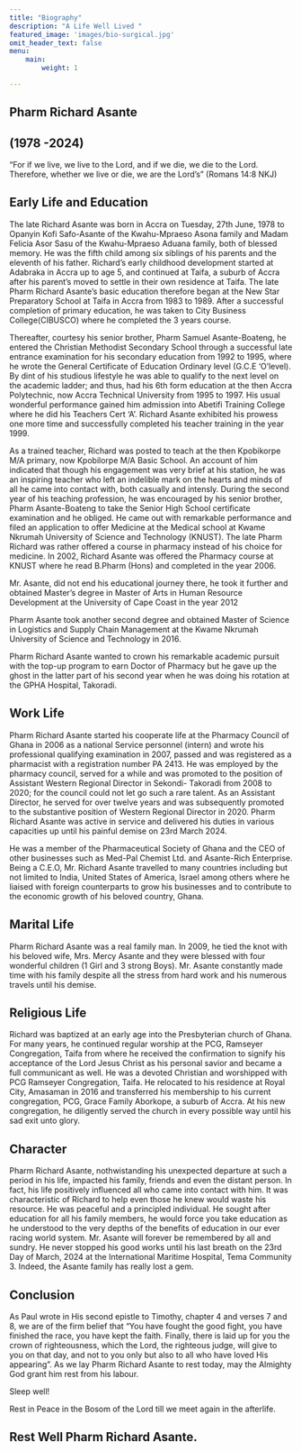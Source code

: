 ```yaml
---
title: "Biography"
description: "A Life Well Lived "
featured_image: 'images/bio-surgical.jpg'
omit_header_text: false
menu:
    main:
        weight: 1

---
```


## Pharm Richard Asante
## (1978 -2024)
“For if we live, we live to the Lord, and if we die, we die to the Lord. Therefore, whether we live or die, we are the Lord’s” (Romans 14:8 NKJ)

 <div class="justify">

## Early Life and Education
The late Richard Asante was born in Accra on Tuesday, 27th June, 1978 to Opanyin
Kofi Safo-Asante of the Kwahu-Mpraeso Asona family and Madam Felicia Asor Sasu of the Kwahu-Mpraeso Aduana family, both of blessed memory. He was the fifth child among six siblings of his parents and the eleventh of his father. Richard’s early childhood development started at Adabraka in Accra up to age 5, and continued at Taifa, a suburb of Accra after his parent’s moved to settle in their own residence at Taifa. The late Pharm Richard Asante’s basic education therefore began at the New Star Preparatory School at Taifa in Accra from 1983 to 1989. After a successful completion of primary education, he was taken to City Business College(CIBUSCO) where he completed the 3 years course.

Thereafter, courtesy his senior brother, Pharm Samuel Asante-Boateng, he entered the Christian Methodist Secondary School through a successful late entrance
examination for his secondary education from 1992 to 1995, where he wrote the General Certificate of Education Ordinary level (G.C.E ‘O’level). By dint of his
studious lifestyle he was able to qualify to the next level on the academic ladder; and thus, had his 6th form education at the then Accra Polytechnic, now Accra Technical
University from 1995 to 1997. His usual wonderful performance gained him admission into Abetifi Training College where he did his Teachers Cert ‘A’. Richard
Asante exhibited his prowess one more time and successfully completed his teacher training in the year 1999.

As a trained teacher, Richard was posted to teach at the then Kpobikorpe M/A primary, now Kpobilorpe M/A Basic School. An account of him indicated that though his engagement was very brief at his station, he was an inspiring teacher who left an indelible mark on the hearts and minds of all he came into contact with, both
casually and intensly. During the second year of his teaching profession, he was encouraged by his senior brother, Pharm Asante-Boateng to take the Senior High
School certificate examination and he obliged. He came out with remarkable performance and filed an application to offer Medicine at the Medical school at Kwame Nkrumah University of Science and Technology (KNUST). The late Pharm
Richard was rather offered a course in pharmacy instead of his choice for medicine. In 2002, Richard Asante was offered the Pharmacy course at KNUST where he read
B.Pharm (Hons) and completed in the year 2006.

Mr. Asante, did not end his educational journey there, he took it further and obtained Master’s degree in Master of Arts in Human Resource Development at the University of Cape Coast in the year 2012

Pharm Asante took another second degree and obtained Master of Science in Logistics and Supply Chain Management at the Kwame Nkrumah University of Science and Technology in 2016.

Pharm Richard Asante wanted to crown his remarkable academic pursuit with the top-up program to earn Doctor of Pharmacy but he gave up the ghost in the latter part of his second year when he was doing his rotation at the GPHA Hospital,
Takoradi.

## Work Life 

Pharm Richard Asante started his cooperate life at the Pharmacy Council of Ghana in 2006 as a national Service personnel (intern) and wrote his professional qualifying
examination in 2007, passed and was registered as a pharmacist with a registration number PA 2413. He was employed by the pharmacy council, served for a while and
was promoted to the position of Assistant Western Regional Director in Sekondi- Takoradi from 2008 to 2020; for the council could not let go such a rare talent. As an Assistant Director, he served for over twelve years and was subsequently promoted to the substantive position of Western Regional Director in 2020. Pharm Richard Asante was active in service and delivered his duties in various capacities up until his painful demise on 23rd March 2024.

He was a member of the Pharmaceutical Society of Ghana and the CEO of other businesses such as Med-Pal Chemist Ltd. and Asante-Rich Enterprise. Being a C.E.O, Mr. Richard Asante travelled to many countries including but not limited to India, United States of America, Israel among others where he liaised with foreign counterparts to grow his businesses and to contribute to the economic growth of his beloved country, Ghana.

## Marital Life 

Pharm Richard Asante was a real family man. In 2009, he tied the knot with his beloved wife, Mrs. Mercy Asante and they were blessed with four wonderful children (1 Girl and 3 strong Boys). Mr. Asante constantly made time with his family despite all the stress from hard work and his numerous travels until his demise.

## Religious Life 

Richard was baptized at an early age into the Presbyterian church of Ghana. For many years, he continued regular worship at the PCG, Ramseyer Congregation, Taifa from where he received the confirmation to signify his acceptance of the Lord Jesus Christ as his personal savior and became a full communicant as well. He was a devoted Christian and worshipped with PCG Ramseyer Congregation, Taifa. He
relocated to his residence at Royal City, Amasaman in 2016 and transferred his membership to his current congregation, PCG, Grace Family Aborkope, a suburb of Accra. At his new congregation, he diligently served the church in every possible way until his sad exit unto glory.

## Character

Pharm Richard Asante, nothwistanding his unexpected departure at such a period in his life, impacted his family, friends and even the distant person. In fact, his life positively influenced all who came into contact with him. It was characteristic of Richard to help even those he knew would waste his resource. He was peaceful and a principled individual. He sought after education for all his
family members, he would force you take education as he understood to the very depths of the benefits of education in our ever racing world system. Mr. Asante will forever be remembered by all and sundry. He never stopped his good works until his last breath on the 23rd Day of March, 2024
at the International Maritime Hospital, Tema Community 3.
Indeed, the Asante family has really lost a gem.

## Conclusion

As Paul wrote in His second epistle to Timothy, chapter 4 and verses 7 and 8, we are of the firm belief that “You have fought the good fight, you have finished the race,
you have kept the faith. Finally, there is laid up for you the crown of righteousness, which the Lord, the righteous judge, will give to you on that day, and not to you only
but also to all who have loved His appearing”. As we lay Pharm Richard Asante to rest today, may the Almighty God grant him rest from his labour. 

Sleep well!

Rest in Peace in the Bosom of the Lord till we meet again in the afterlife.

## Rest Well Pharm Richard Asante.

</div>